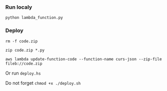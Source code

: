 
### Run localy
`python lambda_function.py`

### Deploy
`rm -f code.zip`

`zip code.zip *.py`

`aws lambda update-function-code --function-name curs-json --zip-file fileb://code.zip`

Or run `deploy.hs`

Do not forget `chmod +x ./deploy.sh`
